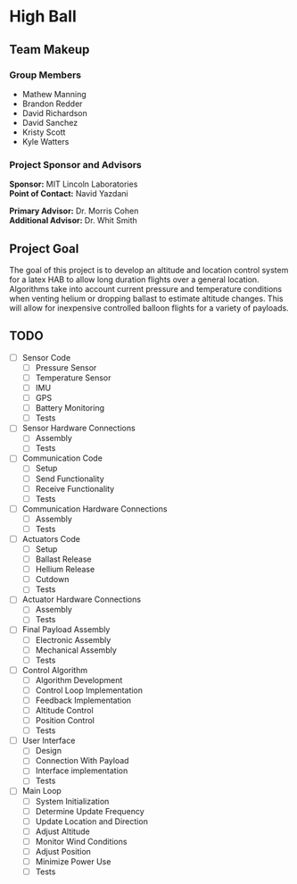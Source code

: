# High Ball  

## Team Makeup
### Group Members  
* Mathew Manning
* Brandon Redder
* David Richardson
* David Sanchez
* Kristy Scott
* Kyle Watters

### Project Sponsor and Advisors  
**Sponsor:** MIT Lincoln Laboratories  
**Point of Contact:** Navid Yazdani  

**Primary Advisor:** Dr. Morris Cohen  
**Additional Advisor:** Dr. Whit Smith

## Project Goal
The goal of this project is to develop an altitude and location control system 
for a latex HAB to allow long duration flights over a general location. 
Algorithms take into account current pressure and temperature conditions when 
venting helium or dropping ballast to estimate altitude changes. This will
allow for inexpensive controlled balloon flights for a variety of payloads.

## TODO
- [ ] Sensor Code
  - [ ] Pressure Sensor
  - [ ] Temperature Sensor
  - [ ] IMU
  - [ ] GPS
  - [ ] Battery Monitoring
  - [ ] Tests
- [ ] Sensor Hardware Connections
  - [ ] Assembly
  - [ ] Tests
- [ ] Communication Code
  - [ ] Setup
  - [ ] Send Functionality
  - [ ] Receive Functionality
  - [ ] Tests
- [ ] Communication Hardware Connections
  - [ ] Assembly
  - [ ] Tests
- [ ] Actuators Code
  - [ ] Setup
  - [ ] Ballast Release
  - [ ] Hellium Release
  - [ ] Cutdown
  - [ ] Tests
- [ ] Actuator Hardware Connections
  - [ ] Assembly
  - [ ] Tests
- [ ] Final Payload Assembly
  - [ ] Electronic Assembly
  - [ ] Mechanical Assembly
  - [ ] Tests
- [ ] Control Algorithm
  - [ ] Algorithm Development
  - [ ] Control Loop Implementation
  - [ ] Feedback Implementation
  - [ ] Altitude Control
  - [ ] Position Control
  - [ ] Tests
- [ ] User Interface
  - [ ] Design
  - [ ] Connection With Payload
  - [ ] Interface implementation
  - [ ] Tests
- [ ] Main Loop
  - [ ] System Initialization
  - [ ] Determine Update Frequency
  - [ ] Update Location and Direction
  - [ ] Adjust Altitude
  - [ ] Monitor Wind Conditions
  - [ ] Adjust Position
  - [ ] Minimize Power Use
  - [ ] Tests

